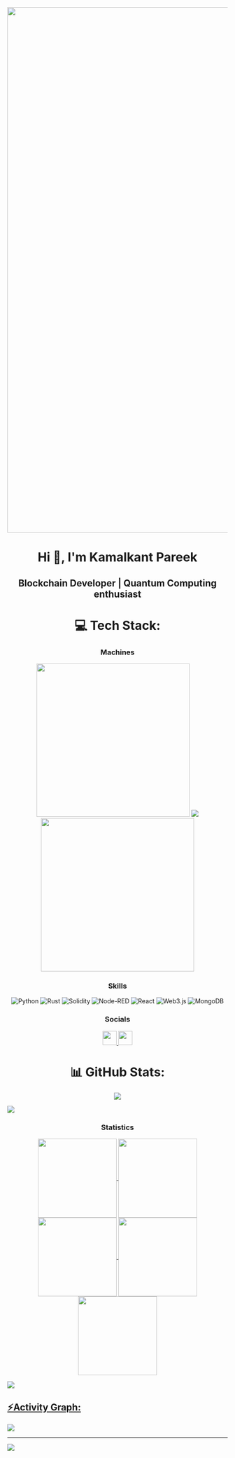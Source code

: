 

<img src="https://media.licdn.com/dms/image/D5616AQHa-A3gO0gjkQ/profile-displaybackgroundimage-shrink_200_800/0/1712693024911?e=2147483647&v=beta&t=Z0-DBk9y2tTto-qZPtvLLLtkcABcILrLrTTb11T2ivg" width="1200">
 
<h1 align="center">Hi 👋, I'm Kamalkant Pareek</h1>
<h2 align="center">Blockchain Developer | Quantum Computing enthusiast</h2>

<div align="center">

# 💻 Tech Stack:

<h3 align="center">Machines</h3>

<div align="center">
 
<img src="https://dlcdnwebimgs.asus.com/gain/de9b7594-6143-4370-a14c-7220ac3b08c6/w800"  width="350" height="350"> 
<img src="https://support.hp.com/wcc-assets/document/images/362/c03374371.jpg">
<img src="https://m.media-amazon.com/images/I/51LEXUFaIWL.SS700.jpg" width="350" height="350">

 </div>

 <h3 align="center">Skills</h3>
 
 ![Python](https://img.shields.io/badge/python-3670A0?style=plastic&logo=python&logoColor=ffdd54)  ![Rust](https://img.shields.io/badge/rust-%23000000.svg?style=plastic&logo=rust&logoColor=white) ![Solidity](https://img.shields.io/badge/Solidity-%23363636.svg?style=plastic&logo=solidity&logoColor=white)  ![Node-RED](https://img.shields.io/badge/Node--RED-%238F0000.svg?style=plastic&logo=node-red&logoColor=white)  ![React](https://img.shields.io/badge/react-%2320232a.svg?style=plastic&logo=react&logoColor=%2361DAFB) ![Web3.js](https://img.shields.io/badge/web3.js-F16822?style=plastic&logo=web3.js&logoColor=white) ![MongoDB](https://img.shields.io/badge/MongoDB-%234ea94b.svg?style=plastic&logo=mongodb&logoColor=white) 

 </div>

<div align="center">
  
### Socials
<p align="center">
                      <a href="https://www.github.com/HitmanBoi" target="_blank" rel="noreferrer">
                    <picture>
                    <source media="(prefers-color-scheme: dark)" srcset="https://raw.githubusercontent.com/danielcranney/readme-generator/main/public/icons/socials/github-dark.svg" />
                    <source media="(prefers-color-scheme: light)" srcset="https://raw.githubusercontent.com/danielcranney/readme-generator/main/public/icons/socials/github.svg" />
                    <img src="https://raw.githubusercontent.com/danielcranney/readme-generator/main/public/icons/socials/github.svg" width="32" height="32" />
                    </picture>
                    </a>
                      <a href="https://www.linkedin.com/in/hitman24" target="_blank" rel="noreferrer">
                    <picture>
                    <source media="(prefers-color-scheme: dark)" srcset="https://raw.githubusercontent.com/danielcranney/readme-generator/main/public/icons/socials/linkedin-dark.svg" />
                    <source media="(prefers-color-scheme: light)" srcset="https://raw.githubusercontent.com/danielcranney/readme-generator/main/public/icons/socials/linkedin.svg" />
                    <img src="https://raw.githubusercontent.com/danielcranney/readme-generator/main/public/icons/socials/linkedin.svg" width="32" height="32" />
                    </picture>
                    </a></p>
                    </div>



<div align="center">
  
# 📊 GitHub Stats:


  
![](https://github-readme-streak-stats.herokuapp.com/?user=HitmanBoi&theme=dark&hide_border=false)

</div>

<img src="https://user-images.githubusercontent.com/73097560/115834477-dbab4500-a447-11eb-908a-139a6edaec5c.gif"><h3 align="center">Statistics</h3>
<div align="center">
<a href="https://github.com/HitmanBoi">
<img align="center" src="http://github-profile-summary-cards.vercel.app/api/cards/stats?username=HitmanBoi&theme=2077" height="180em" />
<img align="center" src="http://github-profile-summary-cards.vercel.app/api/cards/most-commit-language?username=HitmanBoi&theme=2077" height="180em" />
<img align="center" src="http://github-profile-summary-cards.vercel.app/api/cards/repos-per-language?username=HitmanBoi&theme=2077" height="180em" />
<img align="center" src="http://github-profile-summary-cards.vercel.app/api/cards/productive-time?username=HitmanBoi&theme=2077" height="180em" />
<img align="center" src="http://github-profile-summary-cards.vercel.app/api/cards/profile-details?username=HitmanBoi&theme=2077" height="180em" />
</div>


<img src="https://user-images.githubusercontent.com/73097560/115834477-dbab4500-a447-11eb-908a-139a6edaec5c.gif"><h2 align="left">⚡Activity Graph:</h2>
<img align="center" src="https://github-readme-activity-graph.vercel.app/graph?username=HitmanBoi&theme=nightowl"/>

---
[![](https://visitcount.itsvg.in/api?id=HitmanBoi&icon=5&color=12)](https://visitcount.itsvg.in)

<!-- Proudly created with GPRM ( https://gprm.itsvg.in ) -->
